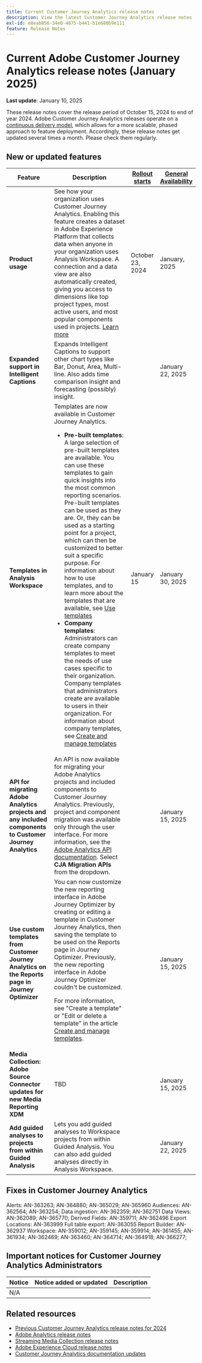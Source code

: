 ```yaml
---
title: Current Customer Journey Analytics release notes
description: View the latest Customer Journey Analytics release notes
exl-id: e8eab856-34e0-4875-b441-b1e680b9e111
feature: Release Notes
---
```

# Current Adobe Customer Journey Analytics release notes (January 2025)

**Last update**: January 10, 2025

These release notes cover the release period of October 15, 2024 to end of year 2024. Adobe Customer Journey Analytics releases operate on a [continuous delivery model](releases.md), which allows for a more scalable, phased approach to feature deployment. Accordingly, these release notes get updated several times a month. Please check them regularly.

## New or updated features 

| Feature | Description | [Rollout starts](releases.md) | [General Availability](releases.md) |
| ----------- | ---------- | ------- | ---- |
| **Product usage** | See how your organization uses Customer Journey Analytics. Enabling this feature creates a dataset in Adobe Experience Platform that collects data when anyone in your organization uses Analysis Workspace. A connection and a data view are also automatically created, giving you access to dimensions like top project types, most active users, and most popular components used in projects. [Learn more](/help/tools/product-usage/usage-overview.md) | October 23, 2024 | January, 2025 |
| **Expanded support in Intelligent Captions** | Expands Intelligent Captions to support other chart types like Bar, Donut, Area, Multi-line. Also adds time comparison insight and forecasting (possibly) insight. |  | January 22, 2025 |
| **Templates in Analysis Workspace** | Templates are now available in Customer Journey Analytics.<ul><li>**Pre-built templates**: A large selection of pre-built templates are available. You can use these templates to gain quick insights into the most common reporting scenarios. Pre-built templates can be used as they are. Or, they can be used as a starting point for a project, which can then be customized to better suit a specific purpose. For information about how to use templates, and to learn more about the templates that are available, see [Use templates](/help/analysis-workspace/templates/use-templates.md)</li><li>**Company templates**: Administrators can create company templates to meet the needs of use cases specific to their organization. Company templates that administrators create are available to users in their organization. For information about company templates, see [Create and manage templates](/help/analysis-workspace/templates/create-templates.md)</li></ul>| January 15 | January 30, 2025 |
| **API for migrating Adobe Analytics projects and any included components to Customer Journey Analytics**  | An API is now available for migrating your Adobe Analytics projects and included components to Customer Journey Analytics. Previously, project and component migration was available only through the user interface. For more information, see the [Adobe Analytics API documentation](https://adobedocs.github.io/analytics-2.0-apis/?urls.primaryName=CJA%20Migration%20APIs). Select **CJA Migration APIs** from the dropdown. |  | January 15, 2025  |
| **Use custom templates from Customer Journey Analytics on the Reports page in Journey Optimizer** | You can now customize the new reporting interface in Adobe Journey Optimizer by creating or editing a template in Customer Journey Analytics, then saving the template to be used on the Reports page in Journey Optimizer. Previously, the new reporting interface in Adobe Journey Optimizer couldn't be customized. <p>For more information, see "Create a template" or "Edit or delete a template" in the article [Create and manage templates](https://experienceleague.adobe.com/en/docs/analytics-platform/using/cja-workspace/templates/create-templates). |  | January 15, 2025 |
| **Media Collection: Adobe Source Connector updates for new Media Reporting XDM** | TBD |  | January 15, 2025 |
| **Add guided analyses to projects from within Guided Analysis**  | Lets you add guided analyses to Workspace projects from within Guided Analysis. You can also add guided analyses directly in Analysis Workspace. |  | January 22, 2025 |

## Fixes in Customer Journey Analytics

Alerts: AN-363263; AN-364880; AN-365029; AN-365960
Audiences: AN-362564; AN-363254; 
Data ingestion: AN-362359; AN-362751
Data Views: AN-362089; AN-365770; 
Derived Fields: AN-359711; AN-362496
Export Locations: AN-363999
Full table export: AN-363055
Report Builder: AN-362937
Workspace: AN-359012; AN-359145; AN-359914; AN-361455; AN-361934; AN-362469; AN-363460; AN-364714; AN-364918; AN-366277; 


## Important notices for Customer Journey Analytics Administrators

| Notice | Notice added or updated | Description |
| --- | --- | --- |
| N/A | | | 

## Related resources

* [Previous Customer Journey Analytics release notes for 2024](/help/release-notes/2024.md)
* [Adobe Analytics release notes](https://experienceleague.adobe.com/docs/analytics/release-notes/latest.html)
* [Streaming Media Collection release notes](https://experienceleague.adobe.com/docs/media-analytics/using/additional-resources/release-notes.html)
* [Adobe Experience Cloud release notes](https://experienceleague.adobe.com/docs/release-notes/experience-cloud/current.html)
* [Customer Journey Analytics documentation updates](/help/release-notes/doc-changes.md)
